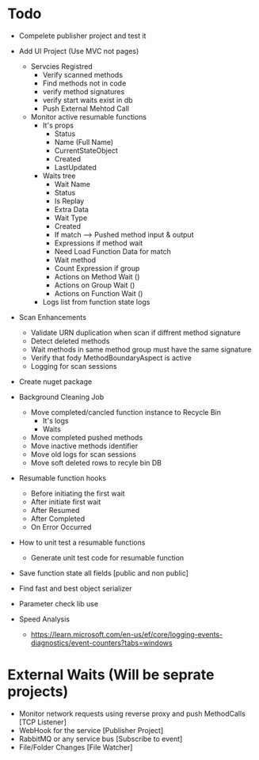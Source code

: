 ﻿# Todo
* Compelete publisher project and test it

* Add UI Project (Use MVC not pages)
	* Servcies Registred
		* Verify scanned methods 
		* Find methods not in code
		* verify method signatures
		* verify start waits exist in db
		* Push External Mehtod Call
	* Monitor active resumable functions
		* It's props 
			* Status
			* Name (Full Name)
			* CurrentStateObject
			* Created
			* LastUpdated
		* Waits tree
			* Wait Name
			* Status
			* Is Replay
			* Extra Data
			* Wait Type
			* Created
			* If match --> Pushed method input & output
			* Expressions if method wait
			* Need Load Function Data for match
			* Wait method
			* Count Expression if group
			* Actions on Method Wait ()
			* Actions on Group Wait ()
			* Actions on Function Wait ()
		* Logs list from function state logs

* Scan Enhancements
	* Validate URN duplication when scan if diffrent method signature
	* Detect deleted methods
	* Wait methods in same method group must have the same signature
	* Verify that fody MethodBoundaryAspect is active
	* Logging for scan sessions


* Create nuget package

* Background Cleaning Job
	* Move completed/cancled function instance to Recycle Bin
		* It's logs
		* Waits
	* Move completed pushed methods
	* Move inactive methods identifier
	* Move old logs for scan sessions
	* Move soft deleted rows to recyle bin DB

* Resumable function hooks
	* Before initiating the first wait
	* After initiate first wait
	* After Resumed
	* After Completed
	* On Error Occurred


* How to unit test a resumable functions
	* Generate unit test code for resumable function
		


* Save function state all fields [public and non public]
* Find fast and best object serializer
* Parameter check lib use

* Speed Analysis	
	* https://learn.microsoft.com/en-us/ef/core/logging-events-diagnostics/event-counters?tabs=windows


# External Waits (Will be seprate projects)
* Monitor network requests using reverse proxy and push MethodCalls [TCP Listener]
* WebHook for the service [Publisher Project]
* RabbitMQ or any service bus [Subscribe to event]
* File/Folder Changes [File Watcher]
